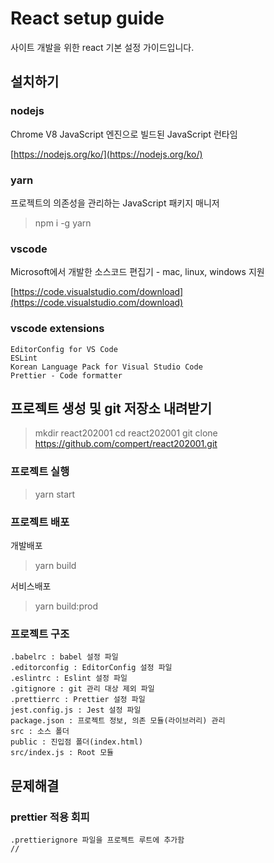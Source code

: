 # React setup guide

사이트 개발을 위한 react 기본 설정 가이드입니다.

## 설치하기

### nodejs

Chrome V8 JavaScript 엔진으로 빌드된 JavaScript 런타임

[https://nodejs.org/ko/](https://nodejs.org/ko/)

### yarn

프로젝트의 의존성을 관리하는 JavaScript 패키지 매니저

> npm i -g yarn

### vscode

Microsoft에서 개발한 소스코드 편집기 - mac, linux, windows 지원

[https://code.visualstudio.com/download](https://code.visualstudio.com/download)

### vscode extensions

	EditorConfig for VS Code
	ESLint
	Korean Language Pack for Visual Studio Code
	Prettier - Code formatter

## 프로젝트 생성 및 git 저장소 내려받기

> mkdir react202001
> cd react202001
> git clone https://github.com/compert/react202001.git

### 프로젝트 실행

> yarn start

### 프로젝트 배포

개발배포

> yarn build

서비스배포

> yarn build:prod

### 프로젝트 구조

	.babelrc : babel 설정 파일
	.editorconfig : EditorConfig 설정 파일
	.eslintrc : Eslint 설정 파일
	.gitignore : git 관리 대상 제외 파일
	.prettierrc : Prettier 설정 파일
	jest.config.js : Jest 설정 파일
	package.json : 프로젝트 정보, 의존 모듈(라이브러리) 관리
	src : 소스 폴더
	public : 진입점 폴더(index.html)
	src/index.js : Root 모듈
	
## 문제해결

### prettier 적용 회피

	.prettierignore 파일을 프로젝트 루트에 추가함
	//

	


<!--stackedit_data:
eyJoaXN0b3J5IjpbOTAzNDA2NTYwLC01ODk3MzU1MTYsNzgxMz
MwMjg5LDM5ODU1MDY2NywtMTQyMTM2NzY5NiwtMjAyMjY1NTk4
NiwtMTkxNTk1NDQ5OV19
-->